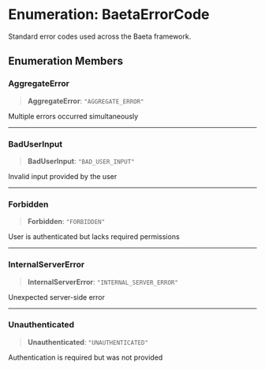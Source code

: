 # Enumeration: BaetaErrorCode

Standard error codes used across the Baeta framework.

## Enumeration Members

### AggregateError

> **AggregateError**: `"AGGREGATE_ERROR"`

Multiple errors occurred simultaneously

---

### BadUserInput

> **BadUserInput**: `"BAD_USER_INPUT"`

Invalid input provided by the user

---

### Forbidden

> **Forbidden**: `"FORBIDDEN"`

User is authenticated but lacks required permissions

---

### InternalServerError

> **InternalServerError**: `"INTERNAL_SERVER_ERROR"`

Unexpected server-side error

---

### Unauthenticated

> **Unauthenticated**: `"UNAUTHENTICATED"`

Authentication is required but was not provided

